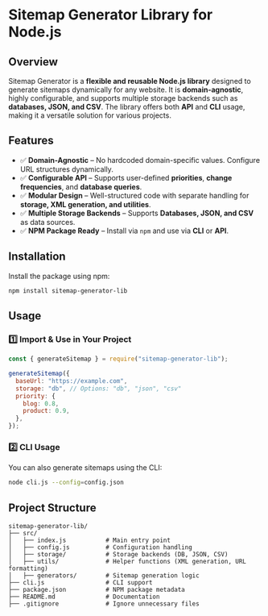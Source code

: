 # Sitemap Generator Library for Node.js

## Overview

Sitemap Generator is a **flexible and reusable Node.js library** designed to generate sitemaps dynamically for any website. It is **domain-agnostic**, highly configurable, and supports multiple storage backends such as **databases, JSON, and CSV**. The library offers both **API** and **CLI** usage, making it a versatile solution for various projects.

## Features

- ✅ **Domain-Agnostic** – No hardcoded domain-specific values. Configure URL structures dynamically.
- ✅ **Configurable API** – Supports user-defined **priorities**, **change frequencies**, and **database queries**.
- ✅ **Modular Design** – Well-structured code with separate handling for **storage, XML generation, and utilities**.
- ✅ **Multiple Storage Backends** – Supports **Databases, JSON, and CSV** as data sources.
- ✅ **NPM Package Ready** – Install via `npm` and use via **CLI** or **API**.

## Installation

Install the package using npm:

```bash
npm install sitemap-generator-lib
```

## Usage

### 1️⃣ Import & Use in Your Project

```javascript
const { generateSitemap } = require("sitemap-generator-lib");

generateSitemap({
  baseUrl: "https://example.com",
  storage: "db", // Options: "db", "json", "csv"
  priority: {
    blog: 0.8,
    product: 0.9,
  },
});
```

### 2️⃣ CLI Usage

You can also generate sitemaps using the CLI:

```bash
node cli.js --config=config.json
```

## Project Structure

```
sitemap-generator-lib/
├── src/
│   ├── index.js           # Main entry point
│   ├── config.js          # Configuration handling
│   ├── storage/           # Storage backends (DB, JSON, CSV)
│   ├── utils/             # Helper functions (XML generation, URL formatting)
│   ├── generators/        # Sitemap generation logic
├── cli.js                 # CLI support
├── package.json           # NPM package metadata
├── README.md              # Documentation
├── .gitignore             # Ignore unnecessary files
```

